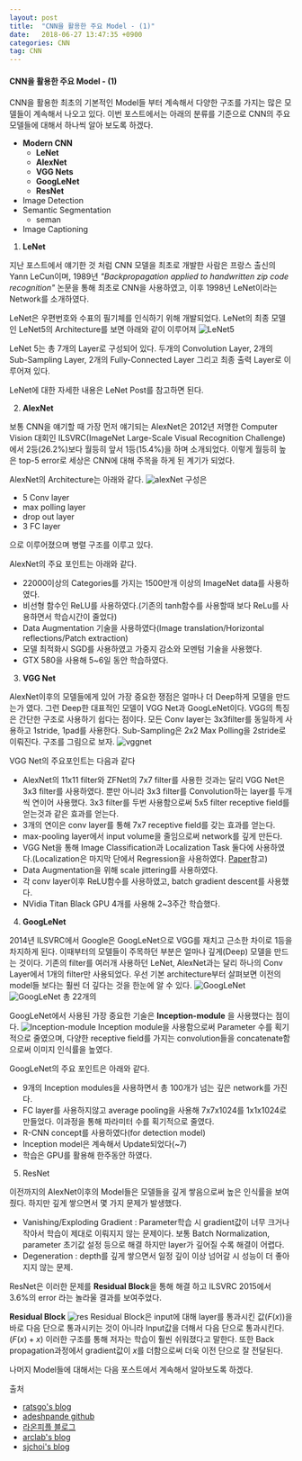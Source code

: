 ```yaml
---
layout: post
title:  "CNN을 활용한 주요 Model - (1)"
date:   2018-06-27 13:47:35 +0900
categories: CNN
tag: CNN
---
```


#### CNN을 활용한 주요 Model - (1)

CNN을 활용한 최초의 기본적인 Model들 부터 계속해서 다양한 구조를 가지는 많은 모델들이 계속해서 나오고 있다. 이번 포스트에서는 아래의 분류를 기준으로 CNN의 주요 모델들에 대해서 하나씩 알아 보도록 하겠다.

* **Modern CNN**
  * **LeNet**
  * **AlexNet**
  * **VGG Nets**
  * **GoogLeNet**
  * **ResNet**
* Image Detection
* Semantic Segmentation
  * seman
* Image Captioning


1. **LeNet**

지난 포스트에서 얘기한 것 처럼 CNN 모델을 최초로 개발한 사람은 프랑스 출신의 Yann LeCun이며, 1989년 *"Backpropagation applied to handwritten zip code recognition"* 논문을 통해 최초로 CNN을 사용하였고, 이후 1998년 LeNet이라는 Network를 소개하였다.  

LeNet은 우편번호와 수표의 필기체를 인식하기 위해 개발되었다. LeNet의 최종 모델인 LeNet5의 Architecture를 보면 아래와 같이 이루어져
![LeNet5](http://nocotan.github.io/images/20170804/lenet.png)

LeNet 5는 총 7개의 Layer로 구성되어 있다. 두개의 Convolution Layer, 2개의 Sub-Sampling Layer, 2개의 Fully-Connected Layer 그리고 최종 출력 Layer로 이루어져 있다.

LeNet에 대한 자세한 내용은 LeNet Post를 참고하면 된다.


2. **AlexNet**

보통 CNN을 얘기할 때 가장 먼저 얘기되는 AlexNet은 2012년 저명한 Computer Vision 대회인 ILSVRC(ImageNet Large-Scale Visual Recognition Challenge)에서 2등(26.2%)보다 월등히 앞서 1등(15.4%)을 하며 소개되었다.
이렇게 월등히 높은 top-5 error로 세상은 CNN에 대해 주목을 하게 된 계기가 되었다.

AlexNet의 Architecture는 아래와 같다.
![alexNet](https://i.imgur.com/CwIvlUW.png)
구성은
* 5 Conv layer
* max polling layer
* drop out layer
* 3 FC layer  

으로 이루어졌으며 병렬 구조를 이루고 있다.

AlexNet의 주요 포인트는 아래와 같다.
* 22000이상의 Categories를 가지는 1500만개 이상의 ImageNet data를 사용하였다.
* 비선형 함수인 ReLU를 사용하였다.(기존의 tanh함수를 사용할때 보다 ReLu를 사용하면서 학습시간이 줄었다)
* Data Augmentation 기술을 사용하였다(Image translation/Horizontal reflections/Patch extraction)
* 모델 최적화시 SGD를 사용하였고 가중지 감소와 모멘텀 기술을 사용했다.
* GTX 580을 사용해 5~6일 동안 학습하였다.

3. **VGG Net**

AlexNet이후의 모델들에게 있어 가장 중요한 쟁점은 얼마나 더 Deep하게 모델을 만드는가 였다. 그런 Deep한 대표적인 모델이 VGG Net과 GoogLeNet이다.
VGG의 특징은 간단한 구조로 사용하기 쉽다는 점이다. 모든 Conv layer는 3x3filter를 동일하게 사용하고 1stride, 1pad를 사용한다. Sub-Sampling은 2x2 Max Polling을 2stride로 이뤄진다. 구조를 그림으로 보자.
![vggnet](https://kakalabblog.files.wordpress.com/2017/04/slide034-e1491546326293.jpg)

VGG Net의 주요포인트는 다음과 같다
* AlexNet의 11x11 filter와 ZFNet의 7x7 filter를 사용한 것과는 달리 VGG Net은 3x3 filter를 사용하였다. 뿐만 아니라 3x3 filter를 Convolution하는 layer를 두개씩 연이어 사용했다. 3x3 filter를 두번 사용함으로써 5x5 filter receptive field를 얻는것과 같은 효과를 얻는다.
* 3개의 연이은 conv layer를 통해 7x7 receptive field를 갖는 효과를 얻는다.
* max-pooling layer에서 input volume을 줄임으로써 network를 깊게 만든다.
* VGG Net을 통해 Image Classification과 Localization Task 둘다에 사용하였다.(Localization은 마지막 단에서 Regression을 사용하였다. [Paper](http://arxiv.org/pdf/1409.1556v6.pdf)참고)
* Data Augmentation을 위해 scale jittering를 사용하였다.
* 각 conv layer이후 ReLU함수를 사용하였고, batch gradient descent를 사용했다.
* NVidia Titan Black GPU 4개를 사용해 2~3주간 학습했다.


4. **GoogLeNet**

2014년 ILSVRC에서 Google은 GoogLeNet으로 VGG를 재치고 근소한 차이로 1등을 차지하게 된다.
이때부터의 모델들이 주목하던 부분은 얼마나 깊게(Deep) 모델을 만드는 것이다. 기존의 filter를 여러개 사용하던 LeNet, AlexNet과는 달리 하나의 Conv Layer에서 1개의 filter만 사용되었다.
우선 기본 architecture부터 살펴보면 이전의 model들 보다는 훨씬 더 깊다는 것을 한눈에 알 수 있다.
![GoogLeNet](https://adeshpande3.github.io/assets/GoogleNet.gif)
![GoogLeNet](https://adeshpande3.github.io/assets/GoogLeNet.png)
총 22개의  

GoogLeNet에서 사용된 가장 중요한 기술은 **Inception-module** 을 사용했다는 점이다.
![Inception-module](https://adeshpande3.github.io/assets/GoogLeNet3.png)
Inception module을 사용함으로써 Parameter 수를 획기적으로 줄였으며, 다양한 receptive field를 가지는 convolution들을 concatenate함으로써 이미지 인식률을 높였다.

GoogLeNet의 주요 포인트은 아래와 같다.
* 9개의 Inception modules을 사용하면서 총 100개가 넘는 깊은 network를 가진다.
* FC layer를 사용하지않고 average pooling을 사용해 7x7x1024를 1x1x1024로 만들었다. 이과정을 통해 파라미터 수를 획기적으로 줄였다.
* R-CNN concept를 사용하였다(for detection model)
* Inception model은 계속해서 Update되었다(~7)
* 학습은 GPU를 활용해 한주동안 하였다.

5. ResNet

이전까지의 AlexNet이후의 Model들은 모델들을 깊게 쌓음으로써 높은 인식률을 보여줬다. 하지만 깊게 쌓으면서 몇 가지 문제가 발생했다.
* Vanishing/Exploding Gradient : Parameter학습 시 gradient값이 너무 크거나 작아서 학습이 제대로 이뤄지지 않는 문제이다. 보통 Batch Normalization, parameter 초기값 설정 등으로 해결 하지만 layer가 깊어질 수록 해결이 어렵다.
* Degeneration : depth를 깊게 쌓으면서 일정 깊이 이상 넘어갈 시 성능이 더 좋아지지 않는 문제.

ResNet은 이러한 문제를 **Residual Block**을 통해 해결 하고 ILSVRC 2015에서 3.6%의 error 라는 놀라울 결과를 보여주었다.

**Residual Block**
![res](https://adeshpande3.github.io/assets/ResNet.png)
Residual Block은 input에 대해 layer를 통과시킨 값($F(x)$)을 바로 다음 단으로 통과시키는 것이 아니라 Input값을 더해서 다음 단으로 통과시킨다.($F(x)+x$)
이러한 구조를 통해 저자는 학습이 훨씬 쉬워졌다고 말한다. 또한 Back propagation과정에서 gradient값이 $x$를 더함으로써 더욱 이전 단으로 잘 전달된다.


나머지 Model들에 대해서는 다음 포스트에서 계속해서 알아보도록 하겠다.





출처
* [ratsgo's blog](https://ratsgo.github.io/deep%20learning/2017/10/09/CNNs/)
* [adeshpande github](https://adeshpande3.github.io/adeshpande3.github.io/The-9-Deep-Learning-Papers-You-Need-To-Know-About.html)
* [라온피플 블로그](https://laonple.blog.me/220654387455)
* [arclab's blog](http://arclab.tistory.com/150)
* [sjchoi's blog](https://github.com/sjchoi86/dl_tutorials_10weeks)
